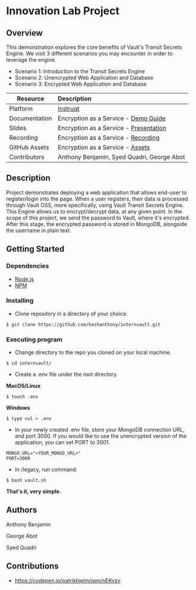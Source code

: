 # Innovation Lab Project

## Overview

This demonstration explores the core benefits of Vault's Transit Secrets Engine. We visit 3 different scenarios you may encounter in order to leverage the engine. 

- Scenario 1: Introduction to the Transit Secrets Engine
- Scenario 2: Unencrypted Web Application and Database
- Scenario 3: Encrypted Web Application and Database

| Resource | Description |
|----------|:------------|
| Platform | [Instruqt][1] |
| Documentation | Encryption as a Service - [Demo Guide][2] |
| Slides | Encryption as a Service - [Presentation][3] |
| Recording | Encryption as a Service - [Recording][4] |
| GitHub Assets | Encryption as a Service - [Assets][5] |
| Contributors | Anthony Benjamin, Syed Quadri, George Abot |


## Description

Project demonstrates deploying a web application that allows end-user to register/login into the page. When a user registers, their data is processed through Vault OSS, more specifically, using Vault Transit Secrets Engine. This Engine allows us to encrypt/decrypt data, at any given point. In the scope of this project, we send the password to Vault, where it's encrypted. After this stage, the encrypted password is stored in MongoDB, alongside the username in plain text. 

## Getting Started

### Dependencies

* [Node.js](https://nodejs.dev/download)
* [NPM](https://docs.npmjs.com/downloading-and-installing-node-js-and-npm)

### Installing

* Clone repository in a directory of your choice.
```
$ git clone https://github.com/hashanthony/internvault.git
```

### Executing program

* Change directory to the repo you cloned on your local machine.
```
$ cd internvault/
```

* Create a .env file under the root directory.

**MacOS/Linux**
```
$ touch .env
```

**Windows**
```
$ type nul > .env
``` 

* In your newly created .env file, store your MongoDB connection URL, and port 3000. If you would like to use the unencrypted version of the application, you can set PORT to 3001.
```
MONGO_URL="<YOUR_MONGO_URL>"
PORT=3000
```

* In /legacy, run command:
```
$ bash vault.sh
```
**That's it, very simple.**

## Authors

Anthony Benjamin

George Abot

Syed Quadri

## Contributions
* https://codepen.io/patrikhjelm/pen/nEKvzv

[1]: <https://play.instruqt.com/hashicorp/tracks/encryption-as-a-service> "Encyption as a Service - Instruqt Track"
[2]: <https://docs.google.com/document/d/1XFHnyoIBxCUC6yKq2lDr9hai8B6-dfNjGhQVweu9YmY/edit?usp=sharing> "Encryption as a Service - Vault Transit Secrets Engine Documentation"
[3]: <https://docs.google.com/presentation/d/1DhUmu_bh32tohvc_ON33MY_yEOKnE_jE8KRcvUYfJQA/edit?usp=sharing> "Encryption as a Service - Vault Transit Secrets Engine Presentation"
[4]: <TBD> "Encryption as a Service - Video Walkthrough"
[5]: <https://github.com/syedQuadri7/internvault_assets> "Encryption as a Service - Assets"
[6]: <https://hashicorp.wufoo.com/forms/field-requests-products-assets> "Field Request form"
[7]: <https://hashicorp.slack.com/archives/CGYB4R3NX> "proj-instruct"
